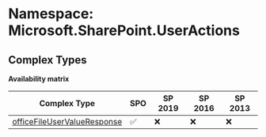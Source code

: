 # Namespace: Microsoft.SharePoint.UserActions

## Complex Types

**Availability matrix**

Complex Type | SPO | SP 2019 | SP 2016 | SP 2013
----------|-----|---------|---------|--------
[officeFileUserValueResponse](./ComplexTypes/officeFileUserValueResponse.md) | ✅ | ❌ | ❌ | ❌
